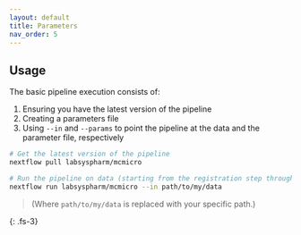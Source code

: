 ```yaml
---
layout: default
title: Parameters
nav_order: 5
---
```



## Usage
The basic pipeline execution consists of:
1. Ensuring you have the latest version of the pipeline  
2. Creating a parameters file
2. Using `--in` and `--params` to point the pipeline at the data and the parameter file, respectively

``` bash
# Get the latest version of the pipeline
nextflow pull labsyspharm/mcmicro

# Run the pipeline on data (starting from the registration step through quantification, by default)
nextflow run labsyspharm/mcmicro --in path/to/my/data
```
>(Where `path/to/my/data` is replaced with your specific path.)

{: .fs-3}
